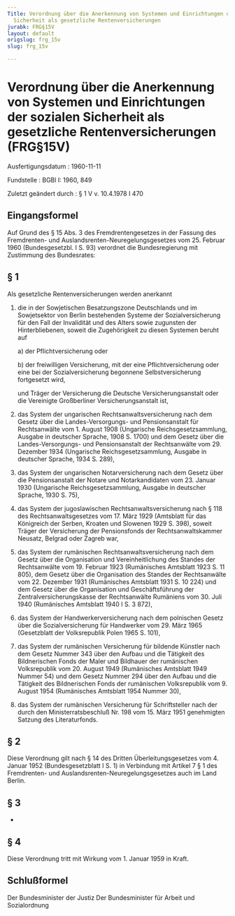 ```yaml
---
Title: Verordnung über die Anerkennung von Systemen und Einrichtungen der sozialen
  Sicherheit als gesetzliche Rentenversicherungen
jurabk: FRG§15V
layout: default
origslug: frg_15v
slug: frg_15v

---
```


# Verordnung über die Anerkennung von Systemen und Einrichtungen der sozialen Sicherheit als gesetzliche Rentenversicherungen (FRG§15V)

Ausfertigungsdatum
:   1960-11-11

Fundstelle
:   BGBl I: 1960, 849

Zuletzt geändert durch
:   § 1 V v. 10.4.1978 I 470


## Eingangsformel

Auf Grund des § 15 Abs. 3 des Fremdrentengesetzes in der Fassung des Fremdrenten- und Auslandsrenten-Neuregelungsgesetzes vom 25. Februar 1960 (Bundesgesetzbl. I S. 93) verordnet die Bundesregierung mit Zustimmung des Bundesrates:


## § 1

Als gesetzliche Rentenversicherungen werden anerkannt

1.  die in der Sowjetischen Besatzungszone Deutschlands und im Sowjetsektor von Berlin bestehenden Systeme der Sozialversicherung für den Fall der Invalidität und des Alters sowie zugunsten der Hinterbliebenen, soweit die Zugehörigkeit zu diesen Systemen beruht auf

    a)  der Pflichtversicherung oder


    b)  der freiwilligen Versicherung, mit der eine Pflichtversicherung oder eine bei der Sozialversicherung begonnene Selbstversicherung fortgesetzt wird,




    und Träger der Versicherung die Deutsche Versicherungsanstalt oder die Vereinigte Großberliner Versicherungsanstalt ist,


2.  das System der ungarischen Rechtsanwaltsversicherung nach dem Gesetz über die Landes-Versorgungs- und Pensionsanstalt für Rechtsanwälte vom 1. August 1908 (Ungarische Reichsgesetzsammlung, Ausgabe in deutscher Sprache, 1908 S. 1700) und dem Gesetz über die Landes-Versorgungs- und Pensionsanstalt der Rechtsanwälte vom 29. Dezember 1934 (Ungarische Reichsgesetzsammlung, Ausgabe in deutscher Sprache, 1934 S. 289),


3.  das System der ungarischen Notarversicherung nach dem Gesetz über die Pensionsanstalt der Notare und Notarkandidaten vom 23. Januar 1930 (Ungarische Reichsgesetzsammlung, Ausgabe in deutscher Sprache, 1930 S. 75),


4.  das System der jugoslawischen Rechtsanwaltsversicherung nach § 118 des Rechtsanwaltsgesetzes vom 17. März 1929 (Amtsblatt für das Königreich der Serben, Kroaten und Slowenen 1929 S. 398), soweit Träger der Versicherung der Pensionsfonds der Rechtsanwaltskammer Neusatz, Belgrad oder Zagreb war,


5.  das System der rumänischen Rechtsanwaltsversicherung nach dem Gesetz über die Organisation und Vereinheitlichung des Standes der Rechtsanwälte vom 19. Februar 1923 (Rumänisches Amtsblatt 1923 S. 11 805), dem Gesetz über die Organisation des Standes der Rechtsanwälte vom 22. Dezember 1931 (Rumänisches Amtsblatt 1931 S. 10 224) und dem Gesetz über die Organisation und Geschäftsführung der Zentralversicherungskasse der Rechtsanwälte Rumäniens vom 30. Juli 1940 (Rumänisches Amtsblatt 1940 I S. 3 872),


6.  das System der Handwerkerversicherung nach dem polnischen Gesetz über die Sozialversicherung für Handwerker vom 29. März 1965 (Gesetzblatt der Volksrepublik Polen 1965 S. 101),


7.  das System der rumänischen Versicherung für bildende Künstler nach dem Gesetz Nummer 343 über den Aufbau und die Tätigkeit des Bildnerischen Fonds der Maler und Bildhauer der rumänischen Volksrepublik vom 20. August 1949 (Rumänisches Amtsblatt 1949 Nummer 54) und dem Gesetz Nummer 294 über den Aufbau und die Tätigkeit des Bildnerischen Fonds der rumänischen Volksrepublik vom 9. August 1954 (Rumänisches Amtsblatt 1954 Nummer 30),


8.  das System der rumänischen Versicherung für Schriftsteller nach der durch den Ministerratsbeschluß Nr. 198 vom 15. März 1951 genehmigten Satzung des Literaturfonds.





## § 2

Diese Verordnung gilt nach § 14 des Dritten Überleitungsgesetzes vom 4. Januar 1952 (Bundesgesetzblatt I S. 1) in Verbindung mit Artikel 7 § 1 des Fremdrenten- und Auslandsrenten-Neuregelungsgesetzes auch im Land Berlin.


## § 3

-


## § 4

Diese Verordnung tritt mit Wirkung vom 1. Januar 1959 in Kraft.


## Schlußformel

Der Bundesminister der Justiz
Der Bundesminister für Arbeit und Sozialordnung

